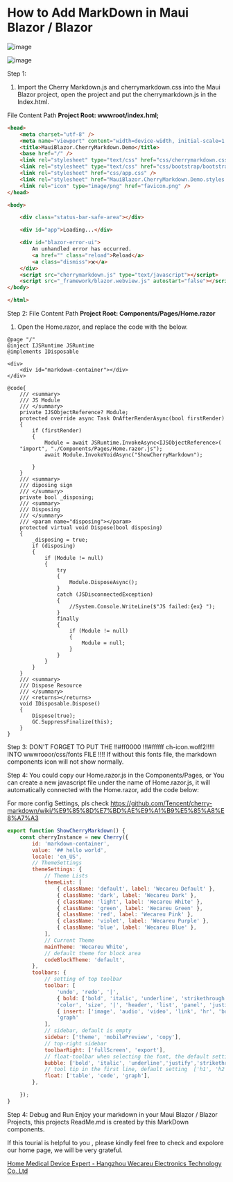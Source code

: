 # How to Add MarkDown in Maui Blazor / Blazor
![image](https://github.com/user-attachments/assets/4863bd3d-69e9-4e59-8df3-4469706149a8)

![image](https://github.com/user-attachments/assets/0c17c9ee-78ba-4d18-b6ae-834d68261f59)

Step 1:

1. Import the Cherry Markdown.js and cherrymarkdown.css into the Maui Blazor project, open the project and put the cherrymarkdown.js in the Index.html.

File Content Path
**Project Root: wwwroot/index.hml;**

```html
<head>
    <meta charset="utf-8" />
    <meta name="viewport" content="width=device-width, initial-scale=1.0, maximum-scale=1.0, user-scalable=no, viewport-fit=cover" />
    <title>MauiBlazor.CherryMarkdown.Demo</title>
    <base href="/" />
    <link rel="stylesheet" type="text/css" href="css/cherrymarkdown.css" />
    <link rel="stylesheet" type="text/css" href="css/bootstrap/bootstrap.min.css" />
    <link rel="stylesheet" href="css/app.css" />
    <link rel="stylesheet" href="MauiBlazor.CherryMarkdown.Demo.styles.css" />
    <link rel="icon" type="image/png" href="favicon.png" />
</head>

<body>

    <div class="status-bar-safe-area"></div>

    <div id="app">Loading...</div>

    <div id="blazor-error-ui">
        An unhandled error has occurred.
        <a href="" class="reload">Reload</a>
        <a class="dismiss">🗙</a>
    </div>
    <script src="cherrymarkdown.js" type="text/javascript"></script>
    <script src="_framework/blazor.webview.js" autostart="false"></script>
</body>

</html>
```
Step 2:
File Content Path
**Project Root: Components/Pages/Home.razor**

1. Open the Home.razor, and replace the code with the below.<br>

``` 
@page "/"
@inject IJSRuntime JSRuntime
@implements IDisposable

<div>
    <div id="markdown-container"></div>
</div>

@code{
    /// <summary>
    /// JS Module
    /// </summary>
    private IJSObjectReference? Module;
    protected override async Task OnAfterRenderAsync(bool firstRender)
    {
        if (firstRender)
        {
            Module = await JSRuntime.InvokeAsync<IJSObjectReference>(
    "import", "./Components/Pages/Home.razor.js");
            await Module.InvokeVoidAsync("ShowCherryMarkdown");

        }
    }
    /// <summary>
    /// diposing sign
    /// </summary>
    private bool _disposing;
    /// <summary>
    /// Disposing
    /// </summary>
    /// <param name="disposing"></param>
    protected virtual void Dispose(bool disposing)
    {
        _disposing = true;
        if (disposing)
        {
            if (Module != null)
            {
                try
                {
                    Module.DisposeAsync();
                }
                catch (JSDisconnectedException)
                {
                    //System.Console.WriteLine($"JS failed:{ex} ");
                }
                finally
                {
                    if (Module != null)
                    {
                        Module = null;
                    }
                }
            }
        }
    }
    /// <summary>
    /// Dispose Resource
    /// </summary>
    /// <returns></returns>
    void IDisposable.Dispose()
    {
        Dispose(true);
        GC.SuppressFinalize(this);
    }
}
```
Step 3:
DON'T FORGET TO PUT THE !!#ff0000 !!!#ffffff ch-icon.woff2!!!!! INTO wwwrooor/css/fonts FILE !!!!
If without this fonts file, the markdown components icon will not show normally.

Step 4:
You could copy our Home.razor.js in the Components/Pages, or You can create a new javascript file under the name of Home.razor.js, it will automatically connected with the Home.razor, add the code below:

For more config Settings, pls check https://github.com/Tencent/cherry-markdown/wiki/%E9%85%8D%E7%BD%AE%E9%A1%B9%E5%85%A8%E8%A7%A3

```javascript
export function ShowCherryMarkdown() {
    const cherryInstance = new Cherry({
        id: 'markdown-container',
        value: '## hello world',
        locale: 'en_US',
        // ThemeSettings
        themeSettings: {
            // Theme Lists
            themeList: [
                { className: 'default', label: 'Wecareu Default' },
                { className: 'dark', label: 'Wecareu Dark' },
                { className: 'light', label: 'Wecareu White' },
                { className: 'green', label: 'Wecareu Green' },
                { className: 'red', label: 'Wecareu Pink' },
                { className: 'violet', label: 'Wecareu Purple' },
                { className: 'blue', label: 'Wecareu Blue' },
            ],
            // Current Theme
            mainTheme: 'Wecareu White',
            // default theme for block area
            codeBlockTheme: 'default',
        },
        toolbars: {
            // setting of top toolbar
            toolbar: [
                'undo', 'redo', '|',
                { bold: ['bold', 'italic', 'underline', 'strikethrough', 'sub', 'sup', 'ruby'] },
                'color', 'size', '|', 'header', 'list', 'panel', 'justify','|',
                { insert: ['image', 'audio', 'video', 'link', 'hr', 'br', 'code', 'formula', 'toc', 'table'] },
                'graph'
            ],
            // sidebar, default is empty
            sidebar: ['theme', 'mobilePreview', 'copy'],
            // top-right sidebar
            toolbarRight: ['fullScreen', 'export'],
            // float-toolbar when selecting the font, the default setting is ['bold', 'italic', 'underline', 'strikethrough', 'sub', 'sup', 'quote', '|', 'size', 'color']
            bubble: ['bold', 'italic', 'underline','justify','strikethrough', 'sub', 'sup', 'ruby', '|', 'color', 'size',],
            // tool tip in the first line, default setting  ['h1', 'h2', 'h3', '|', 'checklist', 'quote', 'table', 'code']
            float: ['table', 'code', 'graph'],
        },

    });
}
```
Step 4:
Debug and Run
Enjoy your markdown in your Maui Blazor / Blazor Projects, this projects ReadMe.md is created by this MarkDown components.

If this tourial is helpful to you , please kindly feel free to check and expolore our home page, we will be very grateful.

[Home Medical Device Expert - Hangzhou Wecareu Electronics Technology Co.,Ltd](https://www.wedocareu.com) 

